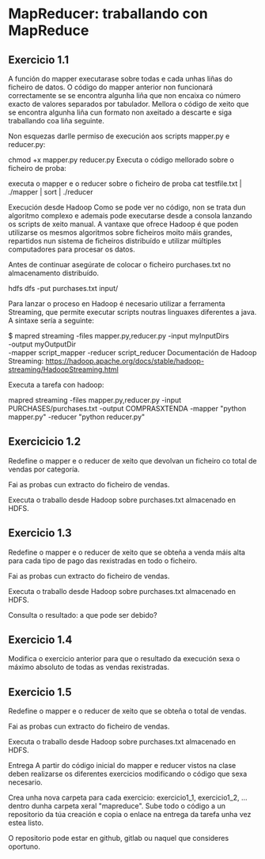 # MapReducer: traballando con MapReduce

## Exercicio 1.1

A función do  mapper executarase sobre todas e cada unhas liñas do ficheiro de datos. O código do mapper anterior non funcionará correctamente se se encontra algunha liña que non encaixa co número exacto de valores separados por tabulador.
Mellora o código de xeito que se encontra algunha liña cun formato non axeitado a descarte e siga traballando coa liña seguinte.

Non esquezas darlle permiso de execución aos scripts mapper.py e reducer.py:

chmod +x mapper.py reducer.py
Executa o código mellorado sobre o ficheiro de proba:

executa o mapper e o reducer sobre o ficheiro de proba
cat testfile.txt | ./mapper | sort | ./reducer

Execución desde Hadoop
Como se pode ver no código, non se trata dun algoritmo complexo e ademais pode executarse desde a consola lanzando os scripts de xeito manual.
A vantaxe que ofrece Hadoop é que poden utilizarse os mesmos algoritmos sobre ficheiros moito máis grandes, repartidos nun sistema de ficheiros distribuído e utilizar múltiples computadores para procesar os datos.

Antes de continuar asegúrate de colocar o ficheiro purchases.txt no almacenamento distribuído.

hdfs dfs -put purchases.txt input/

Para lanzar o proceso en Hadoop é necesario utilizar a ferramenta Streaming, que permite executar scripts noutras linguaxes diferentes a java. A sintaxe sería a seguinte:

$ mapred streaming 
    -files mapper.py,reducer.py
    -input myInputDirs \
    -output myOutputDir \
    -mapper script_mapper
    -reducer script_reducer
Documentación de Hadoop Streaming: https://hadoop.apache.org/docs/stable/hadoop-streaming/HadoopStreaming.html


Executa a tarefa con hadoop:

mapred streaming -files mapper.py,reducer.py -input PURCHASES/purchases.txt -output COMPRASXTENDA -mapper "python mapper.py" -reducer "python reducer.py"

## Exercicicio 1.2

Redefine o mapper e o reducer de xeito que devolvan un ficheiro co total de vendas por categoría.

Fai as probas cun extracto do ficheiro de vendas.

Executa o traballo desde Hadoop sobre purchases.txt almacenado en HDFS.

## Exercicio 1.3

Redefine o mapper e o reducer de xeito que se obteña a venda máis alta para cada tipo de pago das rexistradas en todo o ficheiro.

Fai as probas cun extracto do ficheiro de vendas.

Executa o traballo desde Hadoop sobre purchases.txt almacenado en HDFS.

Consulta o resultado: a que  pode ser debido?


## Exercicio 1.4

Modifica o exercicio anterior para que o resultado da execución sexa o máximo absoluto de todas as vendas rexistradas.


## Exercicio 1.5

Redefine o mapper e o reducer de xeito que se obteña o total de vendas.

Fai as probas cun extracto do ficheiro de vendas.

Executa o traballo desde Hadoop sobre purchases.txt almacenado en HDFS.

Entrega
A partir do código inicial do mapper e reducer vistos na clase deben realizarse os diferentes exercicios modificando o código que sexa necesario.

Crea unha nova carpeta para cada exercicio: exercicio1_1, exercicio1_2, ... dentro dunha carpeta xeral "mapreduce". Sube todo o código a un repositorio da túa creación e copia o enlace na entrega da tarefa unha vez estea listo.

O repositorio pode estar en github, gitlab ou naquel que consideres oportuno.
